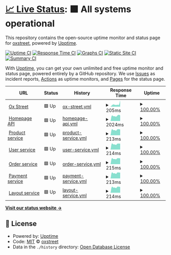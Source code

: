 # [📈 Live Status](https:///upptime): <!--live status--> **🟩 All systems operational**

This repository contains the open-source uptime monitor and status page for [oxstreet](www.oxstreet.com), powered by [Upptime](https://github.com/upptime/upptime).

[![Uptime CI](https://github.com/oxstreet/upptime/workflows/Uptime%20CI/badge.svg)](https://github.com/oxstreet/upptime/actions?query=workflow%3A%22Uptime+CI%22)
[![Response Time CI](https://github.com/oxstreet/upptime/workflows/Response%20Time%20CI/badge.svg)](https://github.com/oxstreet/upptime/actions?query=workflow%3A%22Response+Time+CI%22)
[![Graphs CI](https://github.com/oxstreet/upptime/workflows/Graphs%20CI/badge.svg)](https://github.com/oxstreet/upptime/actions?query=workflow%3A%22Graphs+CI%22)
[![Static Site CI](https://github.com/oxstreet/upptime/workflows/Static%20Site%20CI/badge.svg)](https://github.com/oxstreet/upptime/actions?query=workflow%3A%22Static+Site+CI%22)
[![Summary CI](https://github.com/oxstreet/upptime/workflows/Summary%20CI/badge.svg)](https://github.com/oxstreet/upptime/actions?query=workflow%3A%22Summary+CI%22)

With [Upptime](https://upptime.js.org), you can get your own unlimited and free uptime monitor and status page, powered entirely by a GitHub repository. We use [Issues](https://github.com/oxstreet/upptime/issues) as incident reports, [Actions](https://github.com/oxstreet/upptime/actions) as uptime monitors, and [Pages](https:///upptime) for the status page.

<!--start: status pages-->
<!-- This summary is generated by Upptime (https://github.com/upptime/upptime) -->
<!-- Do not edit this manually, your changes will be overwritten -->
<!-- prettier-ignore -->
| URL | Status | History | Response Time | Uptime |
| --- | ------ | ------- | ------------- | ------ |
| <img alt="" src="https://favicons.githubusercontent.com/oxstreet.com" height="13"> [Ox Street](https://oxstreet.com) | 🟩 Up | [ox-street.yml](https://github.com/oxstreet/oxstreet-status-page/commits/HEAD/history/ox-street.yml) | <details><summary><img alt="Response time graph" src="./graphs/ox-street/response-time-week.png" height="20"> 205ms</summary><br><a href="https://oxstreet.github.io/oxstreet-status-page/history/ox-street"><img alt="Response time 185" src="https://img.shields.io/endpoint?url=https%3A%2F%2Fraw.githubusercontent.com%2Foxstreet%2Foxstreet-status-page%2FHEAD%2Fapi%2Fox-street%2Fresponse-time.json"></a><br><a href="https://oxstreet.github.io/oxstreet-status-page/history/ox-street"><img alt="24-hour response time 245" src="https://img.shields.io/endpoint?url=https%3A%2F%2Fraw.githubusercontent.com%2Foxstreet%2Foxstreet-status-page%2FHEAD%2Fapi%2Fox-street%2Fresponse-time-day.json"></a><br><a href="https://oxstreet.github.io/oxstreet-status-page/history/ox-street"><img alt="7-day response time 205" src="https://img.shields.io/endpoint?url=https%3A%2F%2Fraw.githubusercontent.com%2Foxstreet%2Foxstreet-status-page%2FHEAD%2Fapi%2Fox-street%2Fresponse-time-week.json"></a><br><a href="https://oxstreet.github.io/oxstreet-status-page/history/ox-street"><img alt="30-day response time 203" src="https://img.shields.io/endpoint?url=https%3A%2F%2Fraw.githubusercontent.com%2Foxstreet%2Foxstreet-status-page%2FHEAD%2Fapi%2Fox-street%2Fresponse-time-month.json"></a><br><a href="https://oxstreet.github.io/oxstreet-status-page/history/ox-street"><img alt="1-year response time 185" src="https://img.shields.io/endpoint?url=https%3A%2F%2Fraw.githubusercontent.com%2Foxstreet%2Foxstreet-status-page%2FHEAD%2Fapi%2Fox-street%2Fresponse-time-year.json"></a></details> | <details><summary><a href="https://oxstreet.github.io/oxstreet-status-page/history/ox-street">100.00%</a></summary><a href="https://oxstreet.github.io/oxstreet-status-page/history/ox-street"><img alt="All-time uptime 100.00%" src="https://img.shields.io/endpoint?url=https%3A%2F%2Fraw.githubusercontent.com%2Foxstreet%2Foxstreet-status-page%2FHEAD%2Fapi%2Fox-street%2Fuptime.json"></a><br><a href="https://oxstreet.github.io/oxstreet-status-page/history/ox-street"><img alt="24-hour uptime 100.00%" src="https://img.shields.io/endpoint?url=https%3A%2F%2Fraw.githubusercontent.com%2Foxstreet%2Foxstreet-status-page%2FHEAD%2Fapi%2Fox-street%2Fuptime-day.json"></a><br><a href="https://oxstreet.github.io/oxstreet-status-page/history/ox-street"><img alt="7-day uptime 100.00%" src="https://img.shields.io/endpoint?url=https%3A%2F%2Fraw.githubusercontent.com%2Foxstreet%2Foxstreet-status-page%2FHEAD%2Fapi%2Fox-street%2Fuptime-week.json"></a><br><a href="https://oxstreet.github.io/oxstreet-status-page/history/ox-street"><img alt="30-day uptime 100.00%" src="https://img.shields.io/endpoint?url=https%3A%2F%2Fraw.githubusercontent.com%2Foxstreet%2Foxstreet-status-page%2FHEAD%2Fapi%2Fox-street%2Fuptime-month.json"></a><br><a href="https://oxstreet.github.io/oxstreet-status-page/history/ox-street"><img alt="1-year uptime 100.00%" src="https://img.shields.io/endpoint?url=https%3A%2F%2Fraw.githubusercontent.com%2Foxstreet%2Foxstreet-status-page%2FHEAD%2Fapi%2Fox-street%2Fuptime-year.json"></a></details>
| <img alt="" src="https://favicons.githubusercontent.com/api.oxstreet.com" height="13"> [Homepage API](https://api.oxstreet.com/layouts/v1/public/homepage) | 🟩 Up | [homepage-api.yml](https://github.com/oxstreet/oxstreet-status-page/commits/HEAD/history/homepage-api.yml) | <details><summary><img alt="Response time graph" src="./graphs/homepage-api/response-time-week.png" height="20"> 2024ms</summary><br><a href="https://oxstreet.github.io/oxstreet-status-page/history/homepage-api"><img alt="Response time 1859" src="https://img.shields.io/endpoint?url=https%3A%2F%2Fraw.githubusercontent.com%2Foxstreet%2Foxstreet-status-page%2FHEAD%2Fapi%2Fhomepage-api%2Fresponse-time.json"></a><br><a href="https://oxstreet.github.io/oxstreet-status-page/history/homepage-api"><img alt="24-hour response time 2181" src="https://img.shields.io/endpoint?url=https%3A%2F%2Fraw.githubusercontent.com%2Foxstreet%2Foxstreet-status-page%2FHEAD%2Fapi%2Fhomepage-api%2Fresponse-time-day.json"></a><br><a href="https://oxstreet.github.io/oxstreet-status-page/history/homepage-api"><img alt="7-day response time 2024" src="https://img.shields.io/endpoint?url=https%3A%2F%2Fraw.githubusercontent.com%2Foxstreet%2Foxstreet-status-page%2FHEAD%2Fapi%2Fhomepage-api%2Fresponse-time-week.json"></a><br><a href="https://oxstreet.github.io/oxstreet-status-page/history/homepage-api"><img alt="30-day response time 1922" src="https://img.shields.io/endpoint?url=https%3A%2F%2Fraw.githubusercontent.com%2Foxstreet%2Foxstreet-status-page%2FHEAD%2Fapi%2Fhomepage-api%2Fresponse-time-month.json"></a><br><a href="https://oxstreet.github.io/oxstreet-status-page/history/homepage-api"><img alt="1-year response time 1859" src="https://img.shields.io/endpoint?url=https%3A%2F%2Fraw.githubusercontent.com%2Foxstreet%2Foxstreet-status-page%2FHEAD%2Fapi%2Fhomepage-api%2Fresponse-time-year.json"></a></details> | <details><summary><a href="https://oxstreet.github.io/oxstreet-status-page/history/homepage-api">100.00%</a></summary><a href="https://oxstreet.github.io/oxstreet-status-page/history/homepage-api"><img alt="All-time uptime 100.00%" src="https://img.shields.io/endpoint?url=https%3A%2F%2Fraw.githubusercontent.com%2Foxstreet%2Foxstreet-status-page%2FHEAD%2Fapi%2Fhomepage-api%2Fuptime.json"></a><br><a href="https://oxstreet.github.io/oxstreet-status-page/history/homepage-api"><img alt="24-hour uptime 100.00%" src="https://img.shields.io/endpoint?url=https%3A%2F%2Fraw.githubusercontent.com%2Foxstreet%2Foxstreet-status-page%2FHEAD%2Fapi%2Fhomepage-api%2Fuptime-day.json"></a><br><a href="https://oxstreet.github.io/oxstreet-status-page/history/homepage-api"><img alt="7-day uptime 100.00%" src="https://img.shields.io/endpoint?url=https%3A%2F%2Fraw.githubusercontent.com%2Foxstreet%2Foxstreet-status-page%2FHEAD%2Fapi%2Fhomepage-api%2Fuptime-week.json"></a><br><a href="https://oxstreet.github.io/oxstreet-status-page/history/homepage-api"><img alt="30-day uptime 100.00%" src="https://img.shields.io/endpoint?url=https%3A%2F%2Fraw.githubusercontent.com%2Foxstreet%2Foxstreet-status-page%2FHEAD%2Fapi%2Fhomepage-api%2Fuptime-month.json"></a><br><a href="https://oxstreet.github.io/oxstreet-status-page/history/homepage-api"><img alt="1-year uptime 100.00%" src="https://img.shields.io/endpoint?url=https%3A%2F%2Fraw.githubusercontent.com%2Foxstreet%2Foxstreet-status-page%2FHEAD%2Fapi%2Fhomepage-api%2Fuptime-year.json"></a></details>
| <img alt="" src="https://favicons.githubusercontent.com/api.oxstreet.com" height="13"> [Product service](https://api.oxstreet.com/products/v1/healthcheck) | 🟩 Up | [product-service.yml](https://github.com/oxstreet/oxstreet-status-page/commits/HEAD/history/product-service.yml) | <details><summary><img alt="Response time graph" src="./graphs/product-service/response-time-week.png" height="20"> 213ms</summary><br><a href="https://oxstreet.github.io/oxstreet-status-page/history/product-service"><img alt="Response time 209" src="https://img.shields.io/endpoint?url=https%3A%2F%2Fraw.githubusercontent.com%2Foxstreet%2Foxstreet-status-page%2FHEAD%2Fapi%2Fproduct-service%2Fresponse-time.json"></a><br><a href="https://oxstreet.github.io/oxstreet-status-page/history/product-service"><img alt="24-hour response time 230" src="https://img.shields.io/endpoint?url=https%3A%2F%2Fraw.githubusercontent.com%2Foxstreet%2Foxstreet-status-page%2FHEAD%2Fapi%2Fproduct-service%2Fresponse-time-day.json"></a><br><a href="https://oxstreet.github.io/oxstreet-status-page/history/product-service"><img alt="7-day response time 213" src="https://img.shields.io/endpoint?url=https%3A%2F%2Fraw.githubusercontent.com%2Foxstreet%2Foxstreet-status-page%2FHEAD%2Fapi%2Fproduct-service%2Fresponse-time-week.json"></a><br><a href="https://oxstreet.github.io/oxstreet-status-page/history/product-service"><img alt="30-day response time 204" src="https://img.shields.io/endpoint?url=https%3A%2F%2Fraw.githubusercontent.com%2Foxstreet%2Foxstreet-status-page%2FHEAD%2Fapi%2Fproduct-service%2Fresponse-time-month.json"></a><br><a href="https://oxstreet.github.io/oxstreet-status-page/history/product-service"><img alt="1-year response time 209" src="https://img.shields.io/endpoint?url=https%3A%2F%2Fraw.githubusercontent.com%2Foxstreet%2Foxstreet-status-page%2FHEAD%2Fapi%2Fproduct-service%2Fresponse-time-year.json"></a></details> | <details><summary><a href="https://oxstreet.github.io/oxstreet-status-page/history/product-service">100.00%</a></summary><a href="https://oxstreet.github.io/oxstreet-status-page/history/product-service"><img alt="All-time uptime 100.00%" src="https://img.shields.io/endpoint?url=https%3A%2F%2Fraw.githubusercontent.com%2Foxstreet%2Foxstreet-status-page%2FHEAD%2Fapi%2Fproduct-service%2Fuptime.json"></a><br><a href="https://oxstreet.github.io/oxstreet-status-page/history/product-service"><img alt="24-hour uptime 100.00%" src="https://img.shields.io/endpoint?url=https%3A%2F%2Fraw.githubusercontent.com%2Foxstreet%2Foxstreet-status-page%2FHEAD%2Fapi%2Fproduct-service%2Fuptime-day.json"></a><br><a href="https://oxstreet.github.io/oxstreet-status-page/history/product-service"><img alt="7-day uptime 100.00%" src="https://img.shields.io/endpoint?url=https%3A%2F%2Fraw.githubusercontent.com%2Foxstreet%2Foxstreet-status-page%2FHEAD%2Fapi%2Fproduct-service%2Fuptime-week.json"></a><br><a href="https://oxstreet.github.io/oxstreet-status-page/history/product-service"><img alt="30-day uptime 100.00%" src="https://img.shields.io/endpoint?url=https%3A%2F%2Fraw.githubusercontent.com%2Foxstreet%2Foxstreet-status-page%2FHEAD%2Fapi%2Fproduct-service%2Fuptime-month.json"></a><br><a href="https://oxstreet.github.io/oxstreet-status-page/history/product-service"><img alt="1-year uptime 100.00%" src="https://img.shields.io/endpoint?url=https%3A%2F%2Fraw.githubusercontent.com%2Foxstreet%2Foxstreet-status-page%2FHEAD%2Fapi%2Fproduct-service%2Fuptime-year.json"></a></details>
| <img alt="" src="https://favicons.githubusercontent.com/api.oxstreet.com" height="13"> [User service](https://api.oxstreet.com/users/v1/healthcheck) | 🟩 Up | [user-service.yml](https://github.com/oxstreet/oxstreet-status-page/commits/HEAD/history/user-service.yml) | <details><summary><img alt="Response time graph" src="./graphs/user-service/response-time-week.png" height="20"> 214ms</summary><br><a href="https://oxstreet.github.io/oxstreet-status-page/history/user-service"><img alt="Response time 221" src="https://img.shields.io/endpoint?url=https%3A%2F%2Fraw.githubusercontent.com%2Foxstreet%2Foxstreet-status-page%2FHEAD%2Fapi%2Fuser-service%2Fresponse-time.json"></a><br><a href="https://oxstreet.github.io/oxstreet-status-page/history/user-service"><img alt="24-hour response time 230" src="https://img.shields.io/endpoint?url=https%3A%2F%2Fraw.githubusercontent.com%2Foxstreet%2Foxstreet-status-page%2FHEAD%2Fapi%2Fuser-service%2Fresponse-time-day.json"></a><br><a href="https://oxstreet.github.io/oxstreet-status-page/history/user-service"><img alt="7-day response time 214" src="https://img.shields.io/endpoint?url=https%3A%2F%2Fraw.githubusercontent.com%2Foxstreet%2Foxstreet-status-page%2FHEAD%2Fapi%2Fuser-service%2Fresponse-time-week.json"></a><br><a href="https://oxstreet.github.io/oxstreet-status-page/history/user-service"><img alt="30-day response time 205" src="https://img.shields.io/endpoint?url=https%3A%2F%2Fraw.githubusercontent.com%2Foxstreet%2Foxstreet-status-page%2FHEAD%2Fapi%2Fuser-service%2Fresponse-time-month.json"></a><br><a href="https://oxstreet.github.io/oxstreet-status-page/history/user-service"><img alt="1-year response time 221" src="https://img.shields.io/endpoint?url=https%3A%2F%2Fraw.githubusercontent.com%2Foxstreet%2Foxstreet-status-page%2FHEAD%2Fapi%2Fuser-service%2Fresponse-time-year.json"></a></details> | <details><summary><a href="https://oxstreet.github.io/oxstreet-status-page/history/user-service">100.00%</a></summary><a href="https://oxstreet.github.io/oxstreet-status-page/history/user-service"><img alt="All-time uptime 100.00%" src="https://img.shields.io/endpoint?url=https%3A%2F%2Fraw.githubusercontent.com%2Foxstreet%2Foxstreet-status-page%2FHEAD%2Fapi%2Fuser-service%2Fuptime.json"></a><br><a href="https://oxstreet.github.io/oxstreet-status-page/history/user-service"><img alt="24-hour uptime 100.00%" src="https://img.shields.io/endpoint?url=https%3A%2F%2Fraw.githubusercontent.com%2Foxstreet%2Foxstreet-status-page%2FHEAD%2Fapi%2Fuser-service%2Fuptime-day.json"></a><br><a href="https://oxstreet.github.io/oxstreet-status-page/history/user-service"><img alt="7-day uptime 100.00%" src="https://img.shields.io/endpoint?url=https%3A%2F%2Fraw.githubusercontent.com%2Foxstreet%2Foxstreet-status-page%2FHEAD%2Fapi%2Fuser-service%2Fuptime-week.json"></a><br><a href="https://oxstreet.github.io/oxstreet-status-page/history/user-service"><img alt="30-day uptime 100.00%" src="https://img.shields.io/endpoint?url=https%3A%2F%2Fraw.githubusercontent.com%2Foxstreet%2Foxstreet-status-page%2FHEAD%2Fapi%2Fuser-service%2Fuptime-month.json"></a><br><a href="https://oxstreet.github.io/oxstreet-status-page/history/user-service"><img alt="1-year uptime 100.00%" src="https://img.shields.io/endpoint?url=https%3A%2F%2Fraw.githubusercontent.com%2Foxstreet%2Foxstreet-status-page%2FHEAD%2Fapi%2Fuser-service%2Fuptime-year.json"></a></details>
| <img alt="" src="https://favicons.githubusercontent.com/api.oxstreet.com" height="13"> [Order service](https://api.oxstreet.com/orders/v1/healthcheck) | 🟩 Up | [order-service.yml](https://github.com/oxstreet/oxstreet-status-page/commits/HEAD/history/order-service.yml) | <details><summary><img alt="Response time graph" src="./graphs/order-service/response-time-week.png" height="20"> 215ms</summary><br><a href="https://oxstreet.github.io/oxstreet-status-page/history/order-service"><img alt="Response time 306" src="https://img.shields.io/endpoint?url=https%3A%2F%2Fraw.githubusercontent.com%2Foxstreet%2Foxstreet-status-page%2FHEAD%2Fapi%2Forder-service%2Fresponse-time.json"></a><br><a href="https://oxstreet.github.io/oxstreet-status-page/history/order-service"><img alt="24-hour response time 230" src="https://img.shields.io/endpoint?url=https%3A%2F%2Fraw.githubusercontent.com%2Foxstreet%2Foxstreet-status-page%2FHEAD%2Fapi%2Forder-service%2Fresponse-time-day.json"></a><br><a href="https://oxstreet.github.io/oxstreet-status-page/history/order-service"><img alt="7-day response time 215" src="https://img.shields.io/endpoint?url=https%3A%2F%2Fraw.githubusercontent.com%2Foxstreet%2Foxstreet-status-page%2FHEAD%2Fapi%2Forder-service%2Fresponse-time-week.json"></a><br><a href="https://oxstreet.github.io/oxstreet-status-page/history/order-service"><img alt="30-day response time 394" src="https://img.shields.io/endpoint?url=https%3A%2F%2Fraw.githubusercontent.com%2Foxstreet%2Foxstreet-status-page%2FHEAD%2Fapi%2Forder-service%2Fresponse-time-month.json"></a><br><a href="https://oxstreet.github.io/oxstreet-status-page/history/order-service"><img alt="1-year response time 306" src="https://img.shields.io/endpoint?url=https%3A%2F%2Fraw.githubusercontent.com%2Foxstreet%2Foxstreet-status-page%2FHEAD%2Fapi%2Forder-service%2Fresponse-time-year.json"></a></details> | <details><summary><a href="https://oxstreet.github.io/oxstreet-status-page/history/order-service">100.00%</a></summary><a href="https://oxstreet.github.io/oxstreet-status-page/history/order-service"><img alt="All-time uptime 100.00%" src="https://img.shields.io/endpoint?url=https%3A%2F%2Fraw.githubusercontent.com%2Foxstreet%2Foxstreet-status-page%2FHEAD%2Fapi%2Forder-service%2Fuptime.json"></a><br><a href="https://oxstreet.github.io/oxstreet-status-page/history/order-service"><img alt="24-hour uptime 100.00%" src="https://img.shields.io/endpoint?url=https%3A%2F%2Fraw.githubusercontent.com%2Foxstreet%2Foxstreet-status-page%2FHEAD%2Fapi%2Forder-service%2Fuptime-day.json"></a><br><a href="https://oxstreet.github.io/oxstreet-status-page/history/order-service"><img alt="7-day uptime 100.00%" src="https://img.shields.io/endpoint?url=https%3A%2F%2Fraw.githubusercontent.com%2Foxstreet%2Foxstreet-status-page%2FHEAD%2Fapi%2Forder-service%2Fuptime-week.json"></a><br><a href="https://oxstreet.github.io/oxstreet-status-page/history/order-service"><img alt="30-day uptime 100.00%" src="https://img.shields.io/endpoint?url=https%3A%2F%2Fraw.githubusercontent.com%2Foxstreet%2Foxstreet-status-page%2FHEAD%2Fapi%2Forder-service%2Fuptime-month.json"></a><br><a href="https://oxstreet.github.io/oxstreet-status-page/history/order-service"><img alt="1-year uptime 100.00%" src="https://img.shields.io/endpoint?url=https%3A%2F%2Fraw.githubusercontent.com%2Foxstreet%2Foxstreet-status-page%2FHEAD%2Fapi%2Forder-service%2Fuptime-year.json"></a></details>
| <img alt="" src="https://favicons.githubusercontent.com/api.oxstreet.com" height="13"> [Payment service](https://api.oxstreet.com/payments/v1/healthcheck) | 🟩 Up | [payment-service.yml](https://github.com/oxstreet/oxstreet-status-page/commits/HEAD/history/payment-service.yml) | <details><summary><img alt="Response time graph" src="./graphs/payment-service/response-time-week.png" height="20"> 213ms</summary><br><a href="https://oxstreet.github.io/oxstreet-status-page/history/payment-service"><img alt="Response time 207" src="https://img.shields.io/endpoint?url=https%3A%2F%2Fraw.githubusercontent.com%2Foxstreet%2Foxstreet-status-page%2FHEAD%2Fapi%2Fpayment-service%2Fresponse-time.json"></a><br><a href="https://oxstreet.github.io/oxstreet-status-page/history/payment-service"><img alt="24-hour response time 232" src="https://img.shields.io/endpoint?url=https%3A%2F%2Fraw.githubusercontent.com%2Foxstreet%2Foxstreet-status-page%2FHEAD%2Fapi%2Fpayment-service%2Fresponse-time-day.json"></a><br><a href="https://oxstreet.github.io/oxstreet-status-page/history/payment-service"><img alt="7-day response time 213" src="https://img.shields.io/endpoint?url=https%3A%2F%2Fraw.githubusercontent.com%2Foxstreet%2Foxstreet-status-page%2FHEAD%2Fapi%2Fpayment-service%2Fresponse-time-week.json"></a><br><a href="https://oxstreet.github.io/oxstreet-status-page/history/payment-service"><img alt="30-day response time 204" src="https://img.shields.io/endpoint?url=https%3A%2F%2Fraw.githubusercontent.com%2Foxstreet%2Foxstreet-status-page%2FHEAD%2Fapi%2Fpayment-service%2Fresponse-time-month.json"></a><br><a href="https://oxstreet.github.io/oxstreet-status-page/history/payment-service"><img alt="1-year response time 207" src="https://img.shields.io/endpoint?url=https%3A%2F%2Fraw.githubusercontent.com%2Foxstreet%2Foxstreet-status-page%2FHEAD%2Fapi%2Fpayment-service%2Fresponse-time-year.json"></a></details> | <details><summary><a href="https://oxstreet.github.io/oxstreet-status-page/history/payment-service">100.00%</a></summary><a href="https://oxstreet.github.io/oxstreet-status-page/history/payment-service"><img alt="All-time uptime 100.00%" src="https://img.shields.io/endpoint?url=https%3A%2F%2Fraw.githubusercontent.com%2Foxstreet%2Foxstreet-status-page%2FHEAD%2Fapi%2Fpayment-service%2Fuptime.json"></a><br><a href="https://oxstreet.github.io/oxstreet-status-page/history/payment-service"><img alt="24-hour uptime 100.00%" src="https://img.shields.io/endpoint?url=https%3A%2F%2Fraw.githubusercontent.com%2Foxstreet%2Foxstreet-status-page%2FHEAD%2Fapi%2Fpayment-service%2Fuptime-day.json"></a><br><a href="https://oxstreet.github.io/oxstreet-status-page/history/payment-service"><img alt="7-day uptime 100.00%" src="https://img.shields.io/endpoint?url=https%3A%2F%2Fraw.githubusercontent.com%2Foxstreet%2Foxstreet-status-page%2FHEAD%2Fapi%2Fpayment-service%2Fuptime-week.json"></a><br><a href="https://oxstreet.github.io/oxstreet-status-page/history/payment-service"><img alt="30-day uptime 100.00%" src="https://img.shields.io/endpoint?url=https%3A%2F%2Fraw.githubusercontent.com%2Foxstreet%2Foxstreet-status-page%2FHEAD%2Fapi%2Fpayment-service%2Fuptime-month.json"></a><br><a href="https://oxstreet.github.io/oxstreet-status-page/history/payment-service"><img alt="1-year uptime 100.00%" src="https://img.shields.io/endpoint?url=https%3A%2F%2Fraw.githubusercontent.com%2Foxstreet%2Foxstreet-status-page%2FHEAD%2Fapi%2Fpayment-service%2Fuptime-year.json"></a></details>
| <img alt="" src="https://favicons.githubusercontent.com/api.oxstreet.com" height="13"> [Layout service](https://api.oxstreet.com/layouts/v1/healthcheck) | 🟩 Up | [layout-service.yml](https://github.com/oxstreet/oxstreet-status-page/commits/HEAD/history/layout-service.yml) | <details><summary><img alt="Response time graph" src="./graphs/layout-service/response-time-week.png" height="20"> 214ms</summary><br><a href="https://oxstreet.github.io/oxstreet-status-page/history/layout-service"><img alt="Response time 207" src="https://img.shields.io/endpoint?url=https%3A%2F%2Fraw.githubusercontent.com%2Foxstreet%2Foxstreet-status-page%2FHEAD%2Fapi%2Flayout-service%2Fresponse-time.json"></a><br><a href="https://oxstreet.github.io/oxstreet-status-page/history/layout-service"><img alt="24-hour response time 230" src="https://img.shields.io/endpoint?url=https%3A%2F%2Fraw.githubusercontent.com%2Foxstreet%2Foxstreet-status-page%2FHEAD%2Fapi%2Flayout-service%2Fresponse-time-day.json"></a><br><a href="https://oxstreet.github.io/oxstreet-status-page/history/layout-service"><img alt="7-day response time 214" src="https://img.shields.io/endpoint?url=https%3A%2F%2Fraw.githubusercontent.com%2Foxstreet%2Foxstreet-status-page%2FHEAD%2Fapi%2Flayout-service%2Fresponse-time-week.json"></a><br><a href="https://oxstreet.github.io/oxstreet-status-page/history/layout-service"><img alt="30-day response time 205" src="https://img.shields.io/endpoint?url=https%3A%2F%2Fraw.githubusercontent.com%2Foxstreet%2Foxstreet-status-page%2FHEAD%2Fapi%2Flayout-service%2Fresponse-time-month.json"></a><br><a href="https://oxstreet.github.io/oxstreet-status-page/history/layout-service"><img alt="1-year response time 207" src="https://img.shields.io/endpoint?url=https%3A%2F%2Fraw.githubusercontent.com%2Foxstreet%2Foxstreet-status-page%2FHEAD%2Fapi%2Flayout-service%2Fresponse-time-year.json"></a></details> | <details><summary><a href="https://oxstreet.github.io/oxstreet-status-page/history/layout-service">100.00%</a></summary><a href="https://oxstreet.github.io/oxstreet-status-page/history/layout-service"><img alt="All-time uptime 100.00%" src="https://img.shields.io/endpoint?url=https%3A%2F%2Fraw.githubusercontent.com%2Foxstreet%2Foxstreet-status-page%2FHEAD%2Fapi%2Flayout-service%2Fuptime.json"></a><br><a href="https://oxstreet.github.io/oxstreet-status-page/history/layout-service"><img alt="24-hour uptime 100.00%" src="https://img.shields.io/endpoint?url=https%3A%2F%2Fraw.githubusercontent.com%2Foxstreet%2Foxstreet-status-page%2FHEAD%2Fapi%2Flayout-service%2Fuptime-day.json"></a><br><a href="https://oxstreet.github.io/oxstreet-status-page/history/layout-service"><img alt="7-day uptime 100.00%" src="https://img.shields.io/endpoint?url=https%3A%2F%2Fraw.githubusercontent.com%2Foxstreet%2Foxstreet-status-page%2FHEAD%2Fapi%2Flayout-service%2Fuptime-week.json"></a><br><a href="https://oxstreet.github.io/oxstreet-status-page/history/layout-service"><img alt="30-day uptime 100.00%" src="https://img.shields.io/endpoint?url=https%3A%2F%2Fraw.githubusercontent.com%2Foxstreet%2Foxstreet-status-page%2FHEAD%2Fapi%2Flayout-service%2Fuptime-month.json"></a><br><a href="https://oxstreet.github.io/oxstreet-status-page/history/layout-service"><img alt="1-year uptime 100.00%" src="https://img.shields.io/endpoint?url=https%3A%2F%2Fraw.githubusercontent.com%2Foxstreet%2Foxstreet-status-page%2FHEAD%2Fapi%2Flayout-service%2Fuptime-year.json"></a></details>

<!--end: status pages-->

[**Visit our status website →**](https:///upptime)

## 📄 License

- Powered by: [Upptime](https://github.com/upptime/upptime)
- Code: [MIT](./LICENSE) © [oxstreet](www.oxstreet.com)
- Data in the `./history` directory: [Open Database License](https://opendatacommons.org/licenses/odbl/1-0/)
